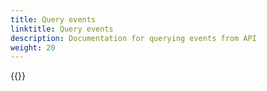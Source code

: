 ```yaml
---
title: Query events
linktitle: Query events
description: Documentation for querying events from API
weight: 20
---
```


{{<children />}}
